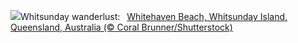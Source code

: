![](https://www.bing.com/th?id=OHR.WhitsundaySwirl_EN-US2946291997_UHD.jpg&w=1000)Whitsunday wanderlust:&nbsp;&ensp;[Whitehaven Beach, Whitsunday Island, Queensland, Australia (© Coral Brunner/Shutterstock)](https://www.bing.com/th?id=OHR.WhitsundaySwirl_EN-US2946291997_UHD.jpg)
<br><br/>
